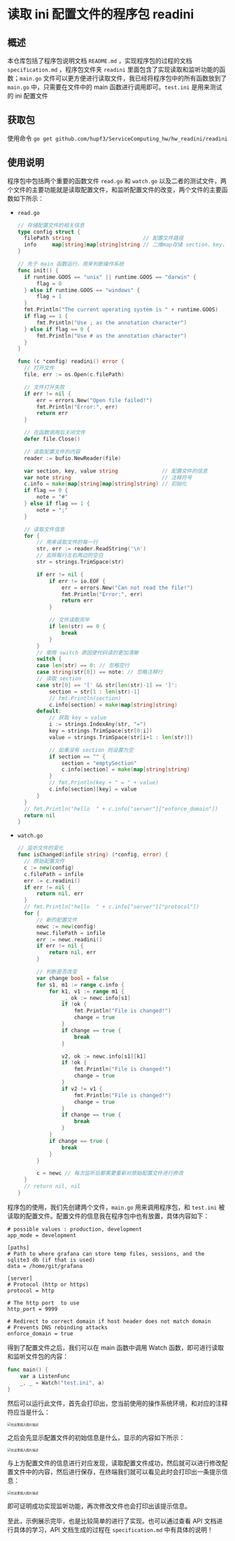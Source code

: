 # 读取 ini 配置文件的程序包 readini

## 概述

本仓库包括了程序包说明文档 `README.md` ，实现程序包的过程的文档 `specification.md` ，程序包文件夹 `readini` 里面包含了实现读取和监听功能的函数；`main.go` 文件可以更方便进行读取文件，我已经将程序包中的所有函数放到了 `main.go` 中，只需要在文件中的 main 函数进行调用即可。`test.ini` 是用来测试的 ini 配置文件

## 获取包

使用命令 `go get github.com/hupf3/ServiceComputing_hw/hw_readini/readini`

## 使用说明

程序包中包括两个重要的函数文件 `read.go` 和 `watch.go` 以及二者的测试文件，两个文件的主要功能就是读取配置文件，和监听配置文件的改变，两个文件的主要函数如下所示：

- `read.go`

  ```go
  // 存储配置文件的相关信息
  type config struct {
  	filePath string                       // 配置文件路径
  	info     map[string]map[string]string // 二维map存储 section，key，value 的关系
  }
  
  // 先于 main 函数运行，用来判断操作系统
  func init() {
  	if runtime.GOOS == "unix" || runtime.GOOS == "darwin" {
  		flag = 0
  	} else if runtime.GOOS == "windows" {
  		flag = 1
  	}
  	fmt.Println("The current operating system is " + runtime.GOOS)
  	if flag == 1 {
  		fmt.Println("Use ; as the annotation character")
  	} else if flag == 0 {
  		fmt.Println("Use # as the annotation character")
  	}
  }
  
  func (c *config) readini() error {
  	// 打开文件
  	file, err := os.Open(c.filePath)
  
  	// 文件打开失败
  	if err != nil {
  		err = errors.New("Open file failed!")
  		fmt.Println("Error:", err)
  		return err
  	}
  
  	// 在函数调用后关闭文件
  	defer file.Close()
  
  	// 读取配置文件的内容
  	reader := bufio.NewReader(file)
  
  	var section, key, value string              // 配置文件的信息
  	var note string                             // 注释符号
  	c.info = make(map[string]map[string]string) // 初始化
  	if flag == 0 {
  		note = "#"
  	} else if flag == 1 {
  		note = ";"
  	}
  
  	// 读取文件信息
  	for {
  		// 用来读取文件的每一行
  		str, err := reader.ReadString('\n')
  		// 去除每行左右两边的空白
  		str = strings.TrimSpace(str)
  
  		if err != nil {
  			if err != io.EOF {
  				err = errors.New("Can not read the file!")
  				fmt.Println("Error:", err)
  				return err
  			}
  
  			// 文件读取完毕
  			if len(str) == 0 {
  				break
  			}
  		}
  		// 使用 switch 原因使代码读的更加清晰
  		switch {
  		case len(str) == 0: // 忽略空行
  		case string(str[0]) == note: // 忽略注释行
  		// 读取 section
  		case str[0] == '[' && str[len(str)-1] == ']':
  			section = str[1 : len(str)-1]
  			// fmt.Println(section)
  			c.info[section] = make(map[string]string)
  		default:
  			// 获取 key = value
  			i := strings.IndexAny(str, "=")
  			key = strings.TrimSpace(str[0:i])
  			value = strings.TrimSpace(str[i+1 : len(str)])
  
  			// 如果没有 section 则设置为空
  			if section == "" {
  				section = "emptySection"
  				c.info[section] = make(map[string]string)
  			}
  			// fmt.Println(key + " = " + value)
  			c.info[section][key] = value
  		}
  	}
  	// fmt.Println("hello  " + c.info["server"]["enforce_domain"])
  	return nil
  }
  ```

- `watch.go`

  ```go
  // 监听文件的变化
  func isChanged(infile string) (*config, error) {
  	// 原始配置文件
  	c := new(config)
  	c.filePath = infile
  	err := c.readini()
  	if err != nil {
  		return nil, err
  	}
  	// fmt.Println("hello  " + c.info["server"]["protocol"])
  	for {
  		// 新的配置文件
  		newc := new(config)
  		newc.filePath = infile
  		err := newc.readini()
  		if err != nil {
  			return nil, err
  		}
  
  		// 判断是否改变
  		var change bool = false
  		for s1, m1 := range c.info {
  			for k1, v1 := range m1 {
  				_, ok := newc.info[s1]
  				if !ok {
  					fmt.Println("File is changed!")
  					change = true
  				}
  				if change == true {
  					break
  				}
  
  				v2, ok := newc.info[s1][k1]
  				if !ok {
  					fmt.Println("File is changed!")
  					change = true
  				}
  				if v2 != v1 {
  					fmt.Println("File is changed!")
  					change = true
  				}
  				if change == true {
  					break
  				}
  			}
  			if change == true {
  				break
  			}
  		}
  
  		c = newc // 每次监听后都需要重新对原始配置文件进行修改
  	}
  	// return nil, nil
  }
  ```

程序包的使用，我们先创建两个文件，`main.go` 用来调用程序包，和 `test.ini` 被读取的配置文件。配置文件的信息我在程序包中也有放置，具体内容如下：

```
# possible values : production, development
app_mode = development

[paths]
# Path to where grafana can store temp files, sessions, and the sqlite3 db (if that is used)
data = /home/git/grafana

[server]
# Protocol (http or https)
protocol = http

# The http port  to use
http_port = 9999

# Redirect to correct domain if host header does not match domain
# Prevents DNS rebinding attacks
enforce_domain = true
```

得到了配置文件之后，我们可以在 main 函数中调用 Watch 函数，即可进行读取和监听文件包的内容：

```go
func main() {
	var a ListenFunc
	_, _ = Watch("test.ini", a)
}
```

然后可以运行此文件，首先会打印出，您当前使用的操作系统环境，和对应的注释符应当是什么：

<img src="https://img-blog.csdnimg.cn/20201018234832595.png#pic_center" alt="在这里插入图片描述" style="zoom:50%;" />

之后会先显示配置文件的初始信息是什么，显示的内容如下所示：

<img src="https://img-blog.csdnimg.cn/20201018234917137.png?x-oss-process=image/watermark,type_ZmFuZ3poZW5naGVpdGk,shadow_10,text_aHR0cHM6Ly9ibG9nLmNzZG4ubmV0L3FxXzQzMjY3Nzcz,size_16,color_FFFFFF,t_70#pic_center" alt="在这里插入图片描述" style="zoom:50%;" />

与上方配置文件的信息进行对应发现，读取配置文件成功，然后就可以进行修改配置文件中的内容，然后进行保存，在终端我们就可以看见此时会打印出一条提示信息：

<img src="https://img-blog.csdnimg.cn/20201018221312281.png#pic_center" alt="在这里插入图片描述" style="zoom:50%;" />

即可证明成功实现监听功能，再次修改文件也会打印出该提示信息。

至此，示例展示完毕，也是比较简单的进行了实现。也可以通过查看 API 文档进行具体的学习，API 文档生成的过程在 `specification.md` 中有具体的说明！

